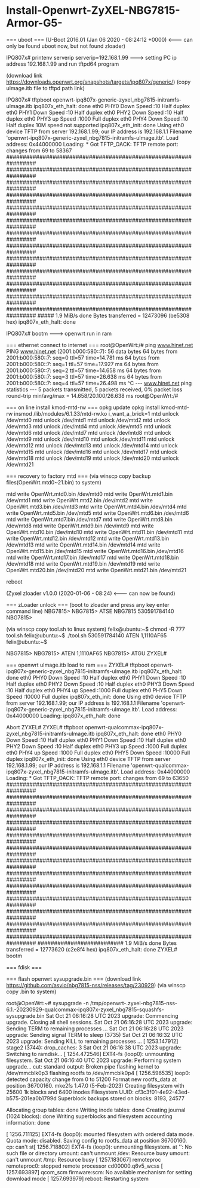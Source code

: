 # Install-Openwrt-ZyXEL-NBG7815-Armor-G5-

=== uboot ===
(U-Boot 2016.01 (Jan 06 2020 - 08:24:12 +0000)    <--- can only be found uboot now, but not found zloader)


IPQ807x# printenv serverip
serverip=192.168.1.99               ---> setting PC ip address 192.168.1.99 and run tftpd64 program

(download link https://downloads.openwrt.org/snapshots/targets/ipq807x/generic/)
(copy uImage.itb file to tftpd path link)

IPQ807x# tftpboot openwrt-ipq807x-generic-zyxel_nbg7815-initramfs-uImage.itb
ipq807x_eth_halt: done
eth0 PHY0 Down Speed :10 Half duplex
eth0 PHY1 Down Speed :10 Half duplex
eth0 PHY2 Down Speed :10 Half duplex
eth0 PHY3 up Speed :1000 Full duplex
eth0 PHY4 Down Speed :10 Half duplex
10M speed not supported
ipq807x_eth_init: done
Using eth0 device
TFTP from server 192.168.1.99; our IP address is 192.168.1.1
Filename 'openwrt-ipq807x-generic-zyxel_nbg7815-initramfs-uImage.itb'.
Load address: 0x44000000
Loading: *
Got TFTP_OACK: TFTP remote port: changes from 69 to 58367
#################################################################
         #################################################################
         #################################################################
         #################################################################
         #################################################################
         #################################################################
         #################################################################
         #################################################################
         #################################################################
         #################################################################
         #################################################################
         #################################################################
         #################################################################
         #####
         1.9 MiB/s
done
Bytes transferred = 12473096 (be5308 hex)
ipq807x_eth_halt: done

IPQ807x# bootm               ---> openwrt run in ram


=== ethernet connect to internet ===
root@OpenWrt:/# ping www.hinet.net
PING www.hinet.net (2001:b000:580::7): 56 data bytes
64 bytes from 2001:b000:580::7: seq=0 ttl=57 time=14.781 ms
64 bytes from 2001:b000:580::7: seq=1 ttl=57 time=17.927 ms
64 bytes from 2001:b000:580::7: seq=2 ttl=57 time=14.658 ms
64 bytes from 2001:b000:580::7: seq=3 ttl=57 time=26.638 ms
64 bytes from 2001:b000:580::7: seq=4 ttl=57 time=26.498 ms
^C
--- www.hinet.net ping statistics ---
5 packets transmitted, 5 packets received, 0% packet loss
round-trip min/avg/max = 14.658/20.100/26.638 ms
root@OpenWrt:/#

=== on line install kmod-mtd-rw ===
opkg update
opkg install kmod-mtd-rw
insmod /lib/modules/6.1.33/mtd-rw.ko i_want_a_brick=1
mtd unlock /dev/mtd0
mtd unlock /dev/mtd1
mtd unlock /dev/mtd2
mtd unlock /dev/mtd3
mtd unlock /dev/mtd4
mtd unlock /dev/mtd5
mtd unlock /dev/mtd6
mtd unlock /dev/mtd7
mtd unlock /dev/mtd8
mtd unlock /dev/mtd9
mtd unlock /dev/mtd10
mtd unlock /dev/mtd11
mtd unlock /dev/mtd12
mtd unlock /dev/mtd13
mtd unlock /dev/mtd14
mtd unlock /dev/mtd15
mtd unlock /dev/mtd16
mtd unlock /dev/mtd17
mtd unlock /dev/mtd18
mtd unlock /dev/mtd19
mtd unlock /dev/mtd20
mtd unlock /dev/mtd21

=== recovery to factory mtd ===
(via winscp copy backup files(OpenWrt.mtd0~21.bin) to system)

mtd write OpenWrt.mtd0.bin /dev/mtd0
mtd write OpenWrt.mtd1.bin /dev/mtd1
mtd write OpenWrt.mtd2.bin /dev/mtd2
mtd write OpenWrt.mtd3.bin /dev/mtd3
mtd write OpenWrt.mtd4.bin /dev/mtd4
mtd write OpenWrt.mtd5.bin /dev/mtd5
mtd write OpenWrt.mtd6.bin /dev/mtd6
mtd write OpenWrt.mtd7.bin /dev/mtd7
mtd write OpenWrt.mtd8.bin /dev/mtd8
mtd write OpenWrt.mtd9.bin /dev/mtd9
mtd write OpenWrt.mtd10.bin /dev/mtd10
mtd write OpenWrt.mtd11.bin /dev/mtd11
mtd write OpenWrt.mtd12.bin /dev/mtd12
mtd write OpenWrt.mtd13.bin /dev/mtd13
mtd write OpenWrt.mtd14.bin /dev/mtd14
mtd write OpenWrt.mtd15.bin /dev/mtd15
mtd write OpenWrt.mtd16.bin /dev/mtd16
mtd write OpenWrt.mtd17.bin /dev/mtd17
mtd write OpenWrt.mtd18.bin /dev/mtd18
mtd write OpenWrt.mtd19.bin /dev/mtd19
mtd write OpenWrt.mtd20.bin /dev/mtd20
mtd write OpenWrt.mtd21.bin /dev/mtd21

reboot

(Zyxel zloader v1.0.0 (2020-01-06 - 08:24)   <--- can now be found)

=== zLoader unlock ===
(boot to zloader and press any key enter command line)
NBG7815>
NBG7815> ATSE NBG7815
530591784140
NBG7815>

(via winscp copy tool.sh to linux system)
felix@ubuntu:~$ chmod -R 777 tool.sh
felix@ubuntu:~$ ./tool.sh 530591784140
ATEN 1,1110AF65
felix@ubuntu:~$

NBG7815>
NBG7815> ATEN 1,1110AF65
NBG7815> ATGU
ZYXEL#




=== openwrt uImage.itb load to ram ===
ZYXEL# tftpboot openwrt-ipq807x-generic-zyxel_nbg7815-initramfs-uImage.itb
ipq807x_eth_halt: done
eth0 PHY0 Down Speed :10 Half duplex
eth0 PHY1 Down Speed :10 Half duplex
eth0 PHY2 Down Speed :10 Half duplex
eth0 PHY3 Down Speed :10 Half duplex
eth0 PHY4 up Speed :1000 Full duplex
eth0 PHY5 Down Speed :10000 Full duplex
ipq807x_eth_init: done
Using eth0 device
TFTP from server 192.168.1.99; our IP address is 192.168.1.1
Filename 'openwrt-ipq807x-generic-zyxel_nbg7815-initramfs-uImage.itb'.
Load address: 0x44000000
Loading: ipq807x_eth_halt: done

Abort
ZYXEL# <INTERRUPT>
ZYXEL# tftpboot openwrt-qualcommax-ipq807x-zyxel_nbg7815-initramfs-uImage.itb
ipq807x_eth_halt: done
eth0 PHY0 Down Speed :10 Half duplex
eth0 PHY1 Down Speed :10 Half duplex
eth0 PHY2 Down Speed :10 Half duplex
eth0 PHY3 up Speed :1000 Full duplex
eth0 PHY4 up Speed :1000 Full duplex
eth0 PHY5 Down Speed :10000 Full duplex
ipq807x_eth_init: done
Using eth0 device
TFTP from server 192.168.1.99; our IP address is 192.168.1.1
Filename 'openwrt-qualcommax-ipq807x-zyxel_nbg7815-initramfs-uImage.itb'.
Load address: 0x44000000
Loading: *
Got TFTP_OACK: TFTP remote port: changes from 69 to 63650
#################################################################
         #################################################################
         #################################################################
         #################################################################
         #################################################################
         #################################################################
         #################################################################
         #################################################################
         #################################################################
         #################################################################
         #################################################################
         #################################################################
         #################################################################
         ##########################
         1.9 MiB/s
done
Bytes transferred = 12773620 (c2e8f4 hex)
ipq807x_eth_halt: done
ZYXEL# bootm



=== fdisk ===



=== flash openwrt sysupgrade.bin ===
(download link https://github.com/asvio/nbg7815-nss/releases/tag/230929)
(via winscp copy .bin to system)

root@OpenWrt:~# sysupgrade -n /tmp/openwrt-.zyxel-nbg7815-nss-6.1.-20230929-qualcommax-ipq807x-zyxel_nbg7815-squashfs-sysupgrade.bin
Sat Oct 21 06:16:28 UTC 2023 upgrade: Commencing upgrade. Closing all shell sessions.
Sat Oct 21 06:16:28 UTC 2023 upgrade: Sending TERM to remaining processes ...
Sat Oct 21 06:16:28 UTC 2023 upgrade: Sending signal TERM to sleep (3735)
Sat Oct 21 06:16:32 UTC 2023 upgrade: Sending KILL to remaining processes ...
[ 1253.147912] stage2 (3744): drop_caches: 3
Sat Oct 21 06:16:38 UTC 2023 upgrade: Switching to ramdisk...
[ 1254.472546] EXT4-fs (loop0): unmounting filesystem.
Sat Oct 21 06:16:40 UTC 2023 upgrade: Performing system upgrade...
cut: standard output: Broken pipe
flashing kernel to /dev/mmcblk0p3
flashing rootfs to /dev/mmcblk0p4
[ 1256.596535] loop0: detected capacity change from 0 to 51200
Format new rootfs_data at position 36700160.
mke2fs 1.47.0 (5-Feb-2023)
Creating filesystem with 25600 1k blocks and 6400 inodes
Filesystem UUID: cf3c3f01-4e92-43ed-b575-201ea0b1799d
Superblock backups stored on blocks:
        8193, 24577

Allocating group tables: done
Writing inode tables: done
Creating journal (1024 blocks): done
Writing superblocks and filesystem accounting information: done

[ 1256.711125] EXT4-fs (loop0): mounted filesystem with ordered data mode. Quota mode: disabled.
Saving config to rootfs_data at position 36700160.
cp: can't st[ 1256.718802] EXT4-fs (loop0): unmounting filesystem.
at '': No such file or directory
umount: can't unmount /dev: Resource busy
umount: can't unmount /tmp: Resource busy
[ 1257.183067] remoteproc remoteproc0: stopped remote processor cd00000.q6v5_wcss
[ 1257.693897] qcom_scm firmware:scm: No available mechanism for setting download mode
[ 1257.693979] reboot: Restarting system





